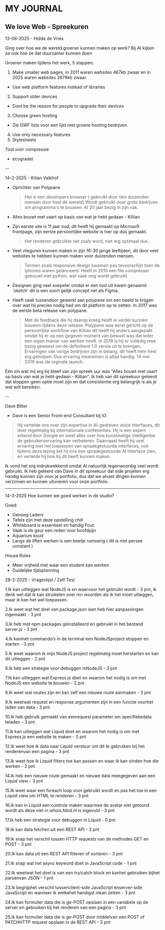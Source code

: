# MY JOURNAL

## We love Web - Spreekuren

13-06-2025 - Hidde de Vries

Ging over hoe we de wereld groener kunnen maken op werk?
Bij AI kijken ze ook hoe ze dat duurzamer kunnen doen

Groener maken tijdens het werk, 5 stappen;
1. Make smaller web pages, in 2011 waren websites 467kb zwaar en in 2025 waren websites 2678kb zwaar.
- Use web platform features instead of libraries
2. Support older devices
- Dont be the reason for people to upgrade their devices
3. Choose green hosting
- Zie GWF lists voor een lijst met groene hosting bedrijven.
4. Use only necessary features
5. Stylesheets

Tool voor compressie
- ecograder

--

14-2-2025 - Kilian Valkhof

- Oprichter van Polypane
    > Het is een developers browser ( gebruikt door tien duizenden mensen door heel de wereld)
    > Wordt gebruikt door grote bedrijven om programma's te bouwen.
    > Al 20 jaar bezig in zijn vak.

- Alles bouwt met vaart op basis van wat je hebt gedaan - Killian

- Zijn eerste site is 11 jaar oud, dit heeft hij gemaakt op Microsoft frontpage, zijn eerste persoonlijke website is hier op dus gemaakt.
    > Het renderen gebruikte net zoals word, niet erg optimaal dus.
    
- Veel vlieguren kunnen maken in zijn 16-30 jarige leeftijden, dit door veel websites te hebben kunnen maken voor duizenden mensen.
    > Termen zoals responsive design kwamen pas tevoorschijn toen de iphones waren gelanceerd.
    > Heeft in 2010 een file compresser gebouwt met python, wat vaak nog wordt gebruikt.

- Designen ging veel soepeler omdat er een tool uit kwam genaamd 'sketch' dit is een soort gelijk concept net als Figma.

- Heeft vaak tussendoor gewerkt aan polypane om een beeld te krijgen over wat hij precies nodig had om dit platform op te zetten. In 2017 was de eerste beta release van polypane.
    > Met de feedback die hij daarop kreeg heeft ie verder kunnen bouwen tijdens deze release.
    > Polypane was eerst gericht op de persoonlijke workflow van Killian dit heeft hij anders aangepakt omdat hij er op een gegeven moment van bewust was dat ieder een eigen manier van werken heeft.
    > In 2019 is hij er volledig mee bezig geweest om de definitieve 1.0 versie uit te brengen. 
    > Ervaringen van vorige bedrijven zijn in belang, dit heeft hem heel erg geholpen. Dus ervaring meenemen is altijd handig.
    > 14 mei 2019 was de orginele launch.
    
Één zin wat mij erg bij bleef van zijn spreek uur was "Alles bouwt met vaart op basis van wat je hebt gedaan - Killian". Ik heb van dit spreekuur geleerd dat stoppen geen optie moet zijn en dat consistentie erg belangrijk is als je wat wilt bereiken.
    
--

Dave Bitter

- Dave is een Senior Front-end Consultant bij iO. 
> Hij vertelde ons over zijn expertise in AI-gedreven voice interfaces, dit doet regelmatig bij internationale conferenties. Hij is een expert erkend door Google en weet alles over hoe kunstmatige intelligentie de   gebruikerservaring kan verbeteren. Daarnaast heeft hij veel ervaring met het toepassen van spraakgestuurde interfaces, ook tijdens deze lezing liet hij ons een spraakgestuurde AI interface zien, en vertelde hij hoe hij dit heeft kunnen maken.

Ik vond het erg indrukwekkend omdat AI natuurlijk tegenwoordig veel wordt gebruikt. Ik heb geleerd van Dave in dit spreekuur dat side projeten erg handig kunnen zijn voor je portfolio, dus dat we alvast dingen kunnen verzinnen en kunnen uitvoeren voor onze portfolio.

---------

14-3-2025
Hoe kunnen we goed werken in de studio?

Goed:
- Genoeg Laders
- Tafels zijn met deze opstelling chill
- Whiteboard is essentieel en handig
Fout:
- Vaak is de geur een reden voor hoofdpijn
- Aquarium koud 
- Langs de liften werken is een beetje rumoerig ( dit is niet persee constant )

House Rules
* Meer vrijheid met waar een student kan werken
* Duidelijke tijdsplanning

28-2-2025 - Vragenlijst / Zelf Test

1.Ik kan uitleggen wat NodeJS is en waarvoor het gebruikt wordt
    - 3 pnt, ik denk wel dat ik kan struikelen over mn woorden als ik het moet uitleggen, maar ik kan het wel toepassen.
    
2.Ik weet wat het doel van package.json isen heb hier aanpassingen ingemaakt
    - 3 pnt
    
3.Ik heb met npm packages geïnstalleerd en gebruikt in het bestand server.js
    - 3 pnt
    
4.Ik kanmet commando’s in de terminal een NodeJSproject stoppen en starten
    - 3 pnt
    
5.Ik weet waarom ik mijn NodeJS project regelmatig moet herstarten en kan dit uitleggen
    - 2 pnt
    
6.Ik heb een strategie voor debuggen inNodeJS
    - 3 pnt
    
7.Ik kan uitleggen wat Express.js doet en waarom het nodig is om met NodeJS een website te bouwen
    - 2 pnt
    
8.Ik weet wat routes zijn en kan zelf een nieuwe route aanmaken
    - 3 pnt
    
9.Ik weetwat request en response argumenten zijn in een functie voorhet laden van data
    - 3 pnt
    
10.Ik heb gebruik gemaakt van eenrequest parameter om specifiekedata teladen
    - 3 pnt
    
11.Ik kan uitleggen wat Liquid doet en waarom het nodig is om met Express.js een website te maken
    - 2 pnt
    
12.Ik weet hoe ik data naar Liquid verstuur om dit te gebruiken bij het renderenvan een pagina
    - 3 pnt
    
13.Ik weet hoe ik Liquid filters toe kan passen en waar ik kan vinden hoe die werken
    - 2 pnt
    
14.Ik heb een nieuwe route gemaakt en nieuwe data meegegeven aan een Liquid view
    - 3 pnt
    
15.Ik weet waar een foreach loop voor gebruikt wordt en pas het toe in een Liquid view om HTML te renderen
    - 3 pnt
    
16.Ik kan in Liquid een controle maken waarmee de avatar niet getoond wordt als deze niet in whois.fdnd.nl is ingevuld
    - 3 pnt
    
17.Ik heb een strategie voor debuggen in Liquid
    - 0 pnt
    
18.Ik kan data fetchen uit een REST API
    - 3 pnt
    
19.Ik snap het verschil tussen HTTP requests van de methodes GET en POST
    - 3 pnt
    
20.Ik kan data uit een REST API filteren of sorteren
    - 3 pnt
    
21.Ik snap wat het async keyword doet in JavaScript code
    - 1 pnt
    
22.Ik weetwat het doel is van een try/catch block en kanhet gebruiken bijhet parsenvan JSON
    - 1 pnt
    
23.Ik begrijphet verschil tussenclient-side JavaScript enserver-side JavaScript en wanneer ik welkehet handigst inkan zetten
    - 3 pnt
    
24.Ik kan formulier data die is ge-POST opslaan in een variabele op de server en gebruiken bij het renderen van een pagina
    - 3 pnt
    
25.Ik kan formulier data die is ge-POST door middelvan een POST of PATCHHTTP request opslaan in de REST API
    - 3 pnt



